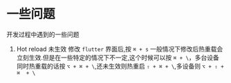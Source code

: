 一些问题
===
开发过程中遇到的一些问题


1. Hot reload 未生效
修改 `flutter` 界面后,按 `⌘ + s` 一般情况下修改后热重载会立刻生效.但是在一些特定的情况下不一定,这个时候可以按 `⌘ + \`，多台设备同时热重载的话按 `⌥ + ⌘ + \`,还未生效则热重启 `⇧ + ⌘ + \`,多设备则 `⌥ + ⇧ + ⌘  + \`
